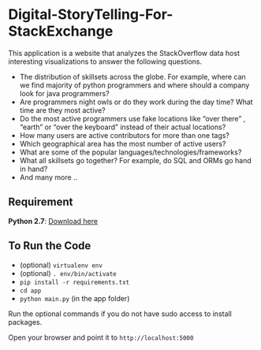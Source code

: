 # Digital-StoryTelling-For-StackExchange

This application is a website that analyzes the StackOverflow data host interesting visualizations to answer the following questions.

 - The distribution of skillsets across the globe. For example, where can we find majority of python programmers and where should a company look for java programmers? 
 - Are programmers night owls or do they work during the day time? What time are they most active?
 - Do the most active programmers use fake locations like “over there” , “earth” or “over the keyboard” instead of their actual locations?
 - How many users are active contributors for more than one tags?
 - Which geographical area has the most number of active users? 
 - What are some of the popular languages/technologies/frameworks?
 - What all skillsets go together? For example, do SQL and ORMs go hand in hand?
 - And many more ..


## Requirement

**Python 2.7**: [Download here](https://www.python.org/downloads/)

## To Run the Code


- (optional) ```virtualenv env```
- (optional) ```. env/bin/activate```
- ```pip install -r requirements.txt```
- ```cd app```
- ```python main.py``` (in the app folder)

Run the optional commands if you do not have sudo access to install packages.

Open your browser and point it to ```http://localhost:5000```
